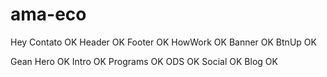 # ama-eco

Hey
Contato OK
Header OK
Footer OK
HowWork OK
Banner OK
BtnUp OK

Gean
Hero OK
Intro OK
Programs OK
ODS OK 
Social OK
Blog OK
